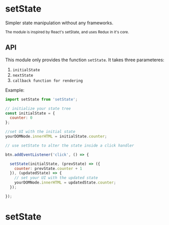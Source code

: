 # setState
Simpler state manipulation without any frameworks.

<small>The module is inspired by React's setState, and uses Redux in it's core.</small>

## API
This module only provides the function `setState`.
It takes three parameteres:

1. `initialState`
2. `nextState`
3. `callback function for rendering`

Example:

```js
import setState from 'setState';

// initialize your state tree
const initialState = {
  counter: 0
};

//set UI with the initial state
yourDOMNode.innerHTML = initialState.counter;

// use setState to alter the state inside a click handler

btn.addEventListener('click', () => {

  setState(initialState, (prevState) => ({
    counter: prevState.counter + 1
  }), (updatedState) => {
    // set your UI with the updated state
    yourDOMNode.innerHTML = updatedState.counter;
  });

});

```
# setState
